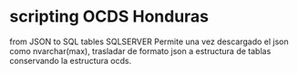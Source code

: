 
# scripting OCDS Honduras
from JSON to SQL tables
SQLSERVER
Permite una vez descargado el json como nvarchar(max), trasladar de formato json a estructura de tablas conservando la estructura ocds.
